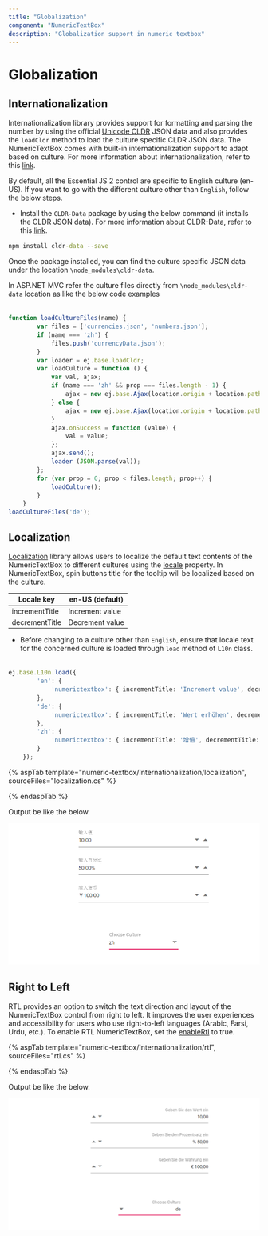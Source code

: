 ```yaml
---
title: "Globalization"
component: "NumericTextBox"
description: "Globalization support in numeric textbox"
---
```


# Globalization

## Internationalization

Internationalization library provides support for formatting and parsing the number by using the
official [Unicode CLDR](http://cldr.unicode.org/) JSON data and also provides the
`loadCldr` method to load the culture specific CLDR JSON data. The NumericTextBox comes with built-in
internationalization support to adapt based on culture. For more information about internationalization,
refer to this [link](../common/internationalization).

By default, all the Essential JS 2  control are specific to English culture (en-US).
If you want to go with the different culture other than `English`, follow the below steps.

* Install the `CLDR-Data` package by using the below command (it installs the CLDR JSON data). For more information about CLDR-Data,
refer to this [link](http://cldr.unicode.org/index/cldr-spec/json).

```cmd
npm install cldr-data --save
```

Once the package installed, you can find the culture
specific JSON data under the location `\node_modules\cldr-data`.

In ASP.NET MVC refer the culture files directly from `\node_modules\cldr-data` location as like the below code examples

```typescript

function loadCultureFiles(name) {
        var files = ['currencies.json', 'numbers.json'];
        if (name === 'zh') {
            files.push('currencyData.json');
        }
        var loader = ej.base.loadCldr;
        var loadCulture = function () {
            var val, ajax;
            if (name === 'zh' && prop === files.length - 1) {
                ajax = new ej.base.Ajax(location.origin + location.pathname + '/../../node_modules/cldr-data/supplemental/' + files[prop], 'GET', false);
            } else {
                ajax = new ej.base.Ajax(location.origin + location.pathname + '/../../node_modules/cldr-data/main/' + name + '/' + files[prop], 'GET', false);
            }
            ajax.onSuccess = function (value) {
                val = value;
            };
            ajax.send();
            loader (JSON.parse(val));
        };
        for (var prop = 0; prop < files.length; prop++) {
            loadCulture();
        }
    }
loadCultureFiles('de');

```

## Localization

[Localization](../common/localization/) library allows users to localize the default text contents
of the NumericTextBox to different cultures using the [locale](https://help.syncfusion.com/cr/aspnetcore-js2/Syncfusion.EJ2.Inputs.NumericTextBox.html#Syncfusion_EJ2_Inputs_NumericTextBox_Locale) property.
In NumericTextBox, spin buttons title for the tooltip will be localized based on the culture.

| Locale key | en-US (default)  |
|------|------|
| incrementTitle |  Increment value |
| decrementTitle |  Decrement value |

* Before changing to a culture other than `English`, ensure that locale text for the concerned culture is loaded through `load` method of
  `L10n` class.

```typescript

ej.base.L10n.load({
        'en': {
            'numerictextbox': { incrementTitle: 'Increment value', decrementTitle: 'Decrement value' }
        },
        'de': {
            'numerictextbox': { incrementTitle: 'Wert erhöhen', decrementTitle: 'Dekrementwert' }
        },
        'zh': {
            'numerictextbox': { incrementTitle: '增值', decrementTitle: '遞減值' }
        }
    });

```

{% aspTab template="numeric-textbox/Internationalization/localization", sourceFiles="localization.cs" %}

{% endaspTab %}

Output be like the below.

![NumericTextBox Sample](./images/localisation_sample.png)

## Right to Left

RTL provides an option to switch the text direction and layout of the NumericTextBox control from right to left. It improves the user experiences and accessibility for users who use right-to-left languages (Arabic, Farsi, Urdu, etc.). To enable RTL NumericTextBox, set the [enableRtl](https://help.syncfusion.com/cr/aspnetcore-js2/Syncfusion.EJ2.Inputs.NumericTextBox.html#Syncfusion_EJ2_Inputs_NumericTextBox_EnableRtl) to true.

{% aspTab template="numeric-textbox/Internationalization/rtl", sourceFiles="rtl.cs" %}

{% endaspTab %}

Output be like the below.

![NumericTextBox Sample](./images/localisation_rtl.png)
